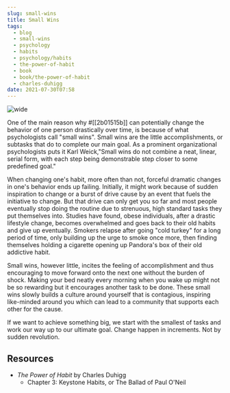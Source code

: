 ```yaml
---
slug: small-wins
title: Small Wins
tags:
  - blog
  - small-wins
  - psychology
  - habits
  - psychology/habits
  - the-power-of-habit
  - book
  - book/the-power-of-habit
  - charles-duhigg
date: 2021-07-30T07:58
---
```



![wide](https://www.maxpixel.net/static/photo/1x/Medal-Reward-Award-Corporate-Organization-Business-3176450.jpg "image from Max Pixel (cc)")

One of the main reason why #[[2b01515b]] can potentially change the behavior of
one person drastically over time, is because of what psychologists call "small
wins". Small wins are the little accomplishments, or subtasks that do to
complete our main goal. As a prominent organizational psychologists puts it Karl
Weick,"Small wins do not combine a neat, linear, serial form, with each step
being demonstrable step closer to some predefined goal."

When changing one's habit, more often than not, forceful dramatic changes in
one's behavior ends up failing. Initially, it might work because of sudden
inspiration to change or a burst of drive cause by an event that fuels the
initiative to change. But that drive can only get you so far and most people
eventually stop doing the routine due to strenuous, high standard tasks they put
themselves into. Studies have found, obese individuals, after a drastic
lifestyle change, becomes overwhelmed and goes back to their old habits and give
up eventually. Smokers relapse after going "cold turkey" for a long period of
time, only building up the urge to smoke once more, then finding themselves
holding a cigarette opening up Pandora's box of their old addictive habit.

Small wins, however little, incites the feeling of accomplishment and thus
encouraging to move forward onto the next one without the burden of shock.
Making your bed neatly every morning when you wake up might not be so rewarding
but it encourages another task to be done. These small wins slowly builds
a culture around yourself that is contagious, inspiring like-minded around you
which can lead to a community that supports each other for the cause.

If we want to achieve something big, we start with the smallest of tasks and
work our way up to our ultimate goal. Change happen in increments. Not by sudden
revolution.

## Resources

- _The Power of Habit_ by Charles Duhigg
  - Chapter 3: Keystone Habits, or The Ballad of Paul O'Neil
